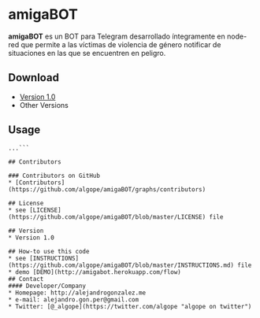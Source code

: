amigaBOT
======
**amigaBOT** es un BOT para Telegram desarrollado íntegramente en node-red que permite a las víctimas de violencia de género notificar de situaciones en las que se encuentren en peligro.

## Download
* [Version 1.0](https://github.com/algope/amigaBOT)
* Other Versions

## Usage
```$ git clone https://github.com/algope/amigaBOT
...```

## Contributors

### Contributors on GitHub
* [Contributors](https://github.com/algope/amigaBOT/graphs/contributors)

## License 
* see [LICENSE](https://github.com/algope/amigaBOT/blob/master/LICENSE) file

## Version 
* Version 1.0

## How-to use this code
* see [INSTRUCTIONS](https://github.com/algope/amigaBOT/blob/master/INSTRUCTIONS.md) file
* demo [DEMO](http://amigabot.herokuapp.com/flow)
## Contact
#### Developer/Company
* Homepage: http://alejandrogonzalez.me
* e-mail: alejandro.gon.per@gmail.com
* Twitter: [@_algope](https://twitter.com/algope "algope on twitter")
